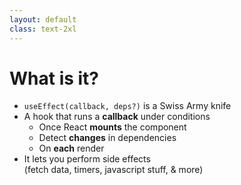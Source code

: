 ```yaml
---
layout: default
class: text-2xl
---
```


# What is it?

- `useEffect(callback, deps?)` is a Swiss Army knife
- A hook that runs a **callback** under conditions
  - Once React **mounts** the component
  - Detect **changes** in dependencies
  - On **each** render
- It lets you perform side effects <br />
  (fetch data, timers, javascript stuff, & more)
